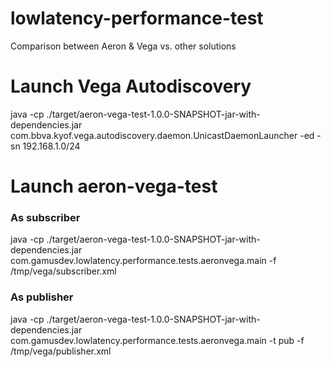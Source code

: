 # lowlatency-performance-test
Comparison between Aeron &amp; Vega vs. other solutions

# Launch Vega Autodiscovery
java -cp ./target/aeron-vega-test-1.0.0-SNAPSHOT-jar-with-dependencies.jar com.bbva.kyof.vega.autodiscovery.daemon.UnicastDaemonLauncher -ed -sn 192.168.1.0/24

# Launch aeron-vega-test
### As subscriber
java -cp ./target/aeron-vega-test-1.0.0-SNAPSHOT-jar-with-dependencies.jar com.gamusdev.lowlatency.performance.tests.aeronvega.main -f /tmp/vega/subscriber.xml
### As publisher
java -cp ./target/aeron-vega-test-1.0.0-SNAPSHOT-jar-with-dependencies.jar com.gamusdev.lowlatency.performance.tests.aeronvega.main -t pub -f /tmp/vega/publisher.xml
